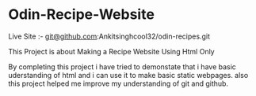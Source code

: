# Odin-Recipe-Website

Live Site :- git@github.com:Ankitsinghcool32/odin-recipes.git

This Project is about Making a Recipe Website Using Html Only

By completing this project i have tried to demonstate that i have basic 
uderstanding of html and i can use it to make basic static webpages.
also this project helped me improve my understanding of git and github.

